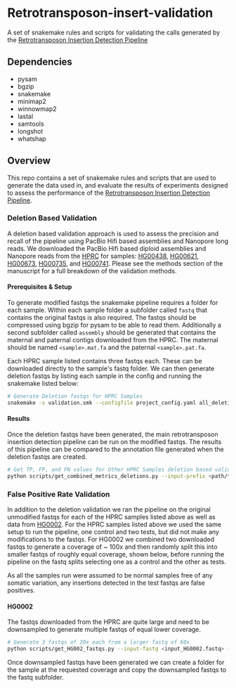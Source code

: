 # Retrotransposon-insert-validation

A set of snakemake rules and scripts for validating the calls generated by the [Retrotransposon Insertion Detection Pipeline](https://github.com/adcosta17/Retrotransposon-insert-detection)

## Dependencies
- pysam
- bgzip
- snakemake
- minimap2
- winnowmap2
- lastal
- samtools
- longshot
- whatshap

## Overview

This repo contains a set of snakemake rules and scripts that are used to generate the data used in, and evaluate the results of experiments designed to assess the performance of the [Retrotransposon Insertion Detection Pipeline](https://github.com/adcosta17/Retrotransposon-insert-detection).

### Deletion Based Validation

A deletion based validation approach is used to assess the precision and recall of the pipeline using PacBio Hifi based assemblies and Nanopore long reads.
We downloaded the PacBio Hifi based diploid assemblies and Nanopore reads from the [HPRC](https://github.com/human-pangenomics/HPP_Year1_Data_Freeze_v1.0) for samples: [HG00438](https://s3-us-west-2.amazonaws.com/human-pangenomics/index.html?prefix=working/HPRC/HG00438/), [HG00621](https://s3-us-west-2.amazonaws.com/human-pangenomics/index.html?prefix=working/HPRC/HG00621/), [HG00673](https://s3-us-west-2.amazonaws.com/human-pangenomics/index.html?prefix=working/HPRC/HG00673/), [HG00735](https://s3-us-west-2.amazonaws.com/human-pangenomics/index.html?prefix=working/HPRC/HG00735/), and [HG00741](https://s3-us-west-2.amazonaws.com/human-pangenomics/index.html?prefix=working/HPRC/HG00741/).
Please see the methods section of the manuscript for a full breakdown of the validation methods. 

#### Prerequisites & Setup

To generate modified fastqs the snakemake pipeline requires a folder for each sample. Within each sample folder a subfolder called `fastq` that contains the original fastqs is also required. The fastqs should be compressed using bgzip for pysam to be able to read them. Additionally a second subfolder called `assembly` should be generated that contains the maternal and paternal contigs downloaded from the HPRC. The maternal should be named `<sample>.mat.fa` and the paternal `<sample>.pat.fa`. 

Each HPRC sample listed contains three fastqs each. These can be downloaded directly to the sample's fastq folder. We can then generate deletion fastqs by listing each sample in the config and running the snakemake listed below:

```sh
# Generate Deletion fastqs for HPRC Samples
snakemake -s validation.smk --configfile project_config.yaml all_deletion_fastq
```

#### Results


Once the deletion fastqs have been generated, the main retrotransposon insertion detection pipeline can be run on the modified fastqs. The results of this pipeline can be compared to the annotation file generated when the deletion fastqs are created.

```sh
# Get TP, FP, and FN values for Other HPRC Samples deletion based validation runs
python scripts/get_combined_metrics_deletions.py --input-prefix <path/to/rt_insert_pipeline_run_folder> --id-list <samples,csv,list> --folder winnow_realign_read_analysis --bam-folder winnow_realign
```

### False Positive Rate Validation

In addition to the deletion validation we ran the pipeline on the original unmodified fastqs for each of the HPRC samples listed above as well as data from [HG0002](https://s3-us-west-2.amazonaws.com/human-pangenomics/index.html?prefix=working/HPRC_PLUS/HG002/). For the HPRC samples listed above we used the same setup to run the pipeline, one control and two tests,  but did not make any modifications to the fastqs. For HG0002 we combined two downloaded fastqs to generate a coverage of ~ 100x and then randomly split this into smaller fastqs of roughly equal coverage, shown below, before running the pipeline on the fastq splits selecting one as a control and the other as tests.  

As all the samples run were assumed to be normal samples free of any somatic variation, any insertions detected in the test fastqs are false positives. 

#### HG0002

The fastqs downloaded from the HPRC are quite large and need to be downsampled to generate multiple fastqs of equal lower coverage.

```sh
# Generate 3 fastqs of 20x each from a larger fastq of 60x
python scripts/get_HG002_fastqs.py --input-fastq <input_HG0002.fastq> --output-prefix <output_folder> --coverage 20 --test-number 3 --total-coverage 60
```

Once downsampled fastqs have been generated we can create a folder for the sample at the requested coverage and  copy the downsampled fastqs to the fastq subfolder. 






